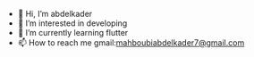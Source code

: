 - 👋 Hi, I’m abdelkader
- 👀 I’m interested in developing
- 🌱 I’m currently learning flutter
- 📫 How to reach me gmail:mahboubiabdelkader7@gmail.com
